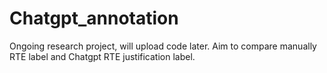 # Chatgpt_annotation
Ongoing research project, will upload code later. Aim to compare manually RTE label and Chatgpt RTE justification label.
